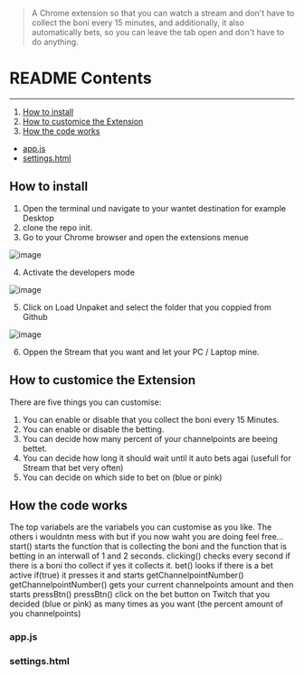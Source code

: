 > A Chrome extension so that you can watch a stream and don't have to collect the boni every 15 minutes, and additionally, it also automatically bets, so you can leave the tab open and don't have to do anything.

# README Contents
---
1. [How to install](#how-to-install)
2. [How to customice the Extension](#how-to-customice-the-extension)
3. [How the code works](#how-the-code-works)
- [app.js](#appjs)
- [settings.html](#settingshtml)

## How to install
1. Open the terminal und navigate to your wantet destination for example Desktop
2. clone the repo init.
3. Go to your Chrome browser and open the extensions menue

![image](https://github.com/Ghrf6/chrome-extension/assets/111276076/2dde3ff4-766a-4f97-8bcd-af8c817bb007)

4. Activate the developers mode

![image](https://github.com/Ghrf6/chrome-extension/assets/111276076/81d63e74-978b-4cc9-ae95-5a2cb2f72a94)

5. Click on Load Unpaket and select the folder that you coppied from Github
   
![image](https://github.com/Ghrf6/chrome-extension/assets/111276076/d747009c-95c4-494c-8f8e-ac90510ff5a4)

6. Oppen the Stream that you want and let your PC / Laptop mine.

## How to customice the Extension

There are five things you can customise:
1. You can enable or disable that you collect the boni every 15 Minutes.
2. You can enable or disable the betting.
3. You can decide how many percent of your channelpoints are beeing bettet.
4. You can decide how long it should wait until it auto bets agai (usefull for Stream that bet very often)
5. You can decide on which side to bet on (blue or pink) 

## How the code works

The top variabels are the variabels you can customise as you like. The others i wouldntn mess with but if you now waht you are doing feel free...
start() starts the function that is collecting the boni and the function that is betting in an interwall of 1 and 2 seconds. 
clicking() checks every second if there is a boni tho collect if yes it collects it.
bet() looks if there is a bet active if(true) it presses it and starts getChannelpointNumber()
getChannelpointNumber() gets your current channelpoints amount and then starts pressBtn()
pressBtn() click on the bet button on Twitch that you decided (blue or pink) as many times as you want (the percent amount of you channelpoints)


### app.js


### settings.html
